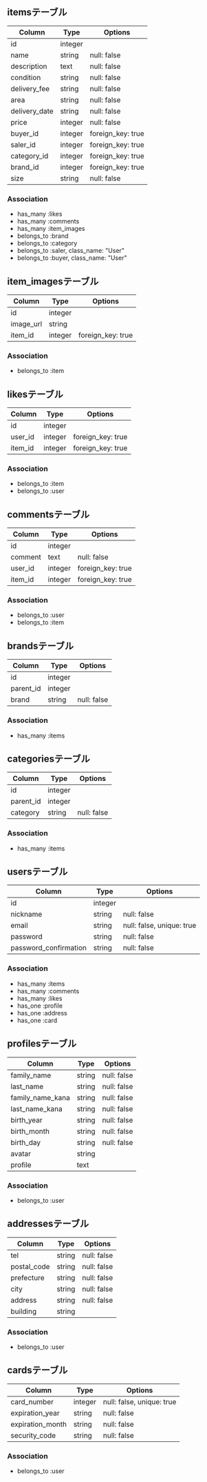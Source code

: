 ## itemsテーブル
|Column|Type|Options|
|------|----|-------|
|id|integer| |
|name|string|null: false|
|description|text|null: false|
|condition|string|null: false|
|delivery_fee|string|null: false|
|area|string|null: false|
|delivery_date|string|null: false|
|price|integer|null: false|
|buyer_id|integer|foreign_key: true|
|saler_id|integer|foreign_key: true|
|category_id|integer|foreign_key: true|
|brand_id|integer|foreign_key: true|
|size|string|null: false|

### Association
- has_many :likes
- has_many :comments
- has_many :item_images
- belongs_to :brand
- belongs_to :category
- belongs_to :saler, class_name: "User"
- belongs_to :buyer, class_name: "User"

## item_imagesテーブル
|Column|Type|Options|
|------|----|-------|
|id|integer| |
|image_url|string||
|item_id|integer|foreign_key: true|

### Association
- belongs_to :item

## likesテーブル
|Column|Type|Options|
|------|----|-------|
|id|integer| |
|user_id|integer|foreign_key: true|
|item_id|integer|foreign_key: true|

### Association
- belongs_to :item
- belongs_to :user

## commentsテーブル
|Column|Type|Options|
|------|----|-------|
|id|integer| |
|comment|text|null: false|
|user_id|integer|foreign_key: true|
|item_id|integer|foreign_key: true|

### Association
- belongs_to :user
- belongs_to :item


## brandsテーブル
|Column|Type|Options|
|------|----|-------|
|id|integer||
|parent_id|integer||
|brand|string|null: false|

### Association
- has_many :items

## categoriesテーブル
|Column|Type|Options|
|------|----|-------|
|id|integer||
|parent_id|integer||
|category|string|null: false|

### Association
- has_many :items

## usersテーブル
|Column|Type|Options|
|------|----|-------|
|id|integer||
|nickname|string|null: false|
|email|string|null: false, unique: true|
|password|string|null: false|
|password_confirmation|string|null: false|

### Association
- has_many :items
- has_many :comments
- has_many :likes
- has_one :profile
- has_one :address
- has_one :card

## profilesテーブル
|Column|Type|Options|
|------|----|-------|
|family_name|string|null: false|
|last_name|string|null: false|
|family_name_kana|string|null: false|
|last_name_kana|string|null: false|
|birth_year|string|null: false|
|birth_month|string|null: false|
|birth_day|string|null: false|
|avatar|string||
|profile|text||

### Association
- belongs_to :user

## addressesテーブル
|Column|Type|Options|
|------|----|-------|
|tel|string|null: false|
|postal_code|string|null: false|
|prefecture|string|null: false|
|city|string|null: false|
|address|string|null: false|
|building|string||

### Association
- belongs_to :user

## cardsテーブル
|Column|Type|Options|
|------|----|-------|
|card_number|integer|null: false, unique: true|
|expiration_year|string|null: false|
|expiration_month|string|null: false|
|security_code|string|null: false|

### Association
- belongs_to :user